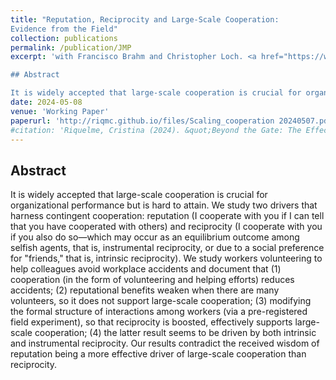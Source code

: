```yaml
---
title: "Reputation, Reciprocity and Large-Scale Cooperation:
Evidence from the Field"
collection: publications
permalink: /publication/JMP
excerpt: 'with Francisco Brahm and Christopher Loch. <a href="https://www.socialscienceregistry.org/trials/2350/history/19818"><i>AEA RCT Registry.</i></a>

## Abstract

It is widely accepted that large-scale cooperation is crucial for organizational performance but is hard to attain. We study two drivers that harness contingent cooperation: reputation (I cooperate with you if I can tell that you have cooperated with others) and reciprocity (I cooperate with you if you also do so—which may occur as an equilibrium outcome among selfish agents, that is, instrumental reciprocity, or due to a social preference for "friends," that is, intrinsic reciprocity). We study workers volunteering to help colleagues avoid workplace accidents and document that (1) cooperation (in the form of volunteering and helping efforts) reduces accidents; (2) reputational benefits weaken when there are many volunteers, so it does not support large-scale cooperation; (3) modifying the formal structure of interactions among workers (via a pre-registered field experiment), so that reciprocity is boosted, effectively supports large-scale cooperation; (4) the latter result seems to be driven by both intrinsic and instrumental reciprocity. Our results contradict the received wisdom of reputation being a more effective driver of large-scale cooperation than reciprocity.'
date: 2024-05-08
venue: 'Working Paper'
paperurl: 'http://riqmc.github.io/files/Scaling_cooperation 20240507.pdf'
#citation: 'Riquelme, Cristina (2024). &quot;Beyond the Gate: The Effect of Grade Retention on Educational Trajectories.&quot; <i>Working Paper</i>.'
---
```


## Abstract

It is widely accepted that large-scale cooperation is crucial for organizational performance but is hard to attain. We study two drivers that harness contingent cooperation: reputation (I cooperate with you if I can tell that you have cooperated with others) and reciprocity (I cooperate with you if you also do so—which may occur as an equilibrium outcome among selfish agents, that is, instrumental reciprocity, or due to a social preference for "friends," that is, intrinsic reciprocity). We study workers volunteering to help colleagues avoid workplace accidents and document that (1) cooperation (in the form of volunteering and helping efforts) reduces accidents; (2) reputational benefits weaken when there are many volunteers, so it does not support large-scale cooperation; (3) modifying the formal structure of interactions among workers (via a pre-registered field experiment), so that reciprocity is boosted, effectively supports large-scale cooperation; (4) the latter result seems to be driven by both intrinsic and instrumental reciprocity. Our results contradict the received wisdom of reputation being a more effective driver of large-scale cooperation than reciprocity.
